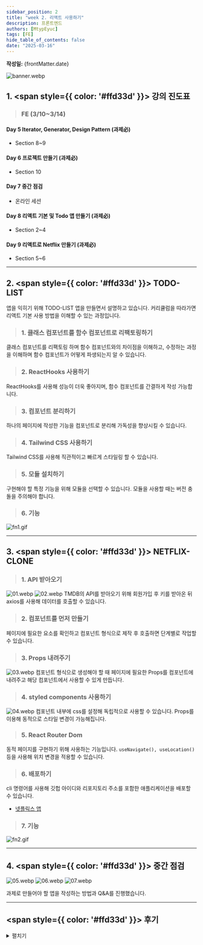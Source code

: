 ```yaml
---
sidebar_position: 2
title: "week 2. 리액트 사용하기"
description: 프론트엔드
authors: [MtypEyuc]
tags: [FE]
hide_table_of_contents: false
date: "2025-03-16"
---
```

**작성일:** {frontMatter.date}

![banner.webp](../../../static/img/FE%20-%20%ED%94%84%EB%A1%A0%ED%8A%B8%EC%97%94%EB%93%9C%20JS%2CREACT/banner.webp)
## 1. <span style={{ color: '#ffd33d' }}> 강의 진도표 </span>

> ### FE (3/10~3/14)
#### Day 5 Iterator, Generator, Design Pattern (과제必)
- Section 8~9
#### Day 6 프로젝트 만들기 (과제必)
- Section 10
#### Day 7 중간 점검
- 온라인 세션
#### Day 8 리액트 기본 및 Todo 앱 만들기 (과제必)
- Section 2~4
#### Day 9 리액트로 Netflix 만들기 (과제必)
- Section 5~6

---
## 2.  <span style={{ color: '#ffd33d' }}> TODO-LIST </span>
앱을 익히기 위해 TODO-LIST 앱을 만들면서 설명하고 있습니다. 커리큘럼을 따라가면 리액트 기본 사용 방법을 이해할 수 있는 과정입니다.

>### 1. 클래스 컴포넌트를 함수 컴포넌트로 리팩토링하기
클래스 컴포넌트를 리팩토링 하며 함수 컴포넌트와의 차이점을 이해하고, 수정하는 과정을 이해하며 함수 컴포넌트가 어떻게 파생되는지 알 수 있습니다.

>### 2. ReactHooks 사용하기
ReactHooks를 사용해 성능이 더욱 좋아지며, 함수 컴포넌트를 간결하게 작성 가능합니다.

>### 3. 컴포넌트 분리하기
하나의 페이지에 작성한 기능을 컴포넌트로 분리해 가독성을 향상시킬 수 있습니다.

>### 4. Tailwind CSS 사용하기
Tailwind CSS를 사용해 직관적이고 빠르게 스타일링 할 수 있습니다.

>### 5. 모듈 설치하기
구현해야 할 특정 기능을 위해 모듈을 선택할 수 있습니다. 모듈을 사용할 때는 버전 충돌을 주의해야 합니다.

>### 6. 기능
![fn1.gif](../../../static/img/FE%20-%20%ED%94%84%EB%A1%A0%ED%8A%B8%EC%97%94%EB%93%9C%20JS%2CREACT/02/fn1.gif)

---
## 3.  <span style={{ color: '#ffd33d' }}> NETFLIX-CLONE </span>

>### 1. API 받아오기
![01.webp](../../../static/img/FE%20-%20%ED%94%84%EB%A1%A0%ED%8A%B8%EC%97%94%EB%93%9C%20JS%2CREACT/02/01.webp)
![02.webp](../../../static/img/FE%20-%20%ED%94%84%EB%A1%A0%ED%8A%B8%EC%97%94%EB%93%9C%20JS%2CREACT/02/02.webp)
TMDB의 API를 받아오기 위해 회원가입 후 키를 받아온 뒤 axios를 사용해 데이터를 호출할 수 있습니다.

>### 2. 컴포넌트를 먼저 만들기
페이지에 필요한 요소를 확인하고 컴포넌트 형식으로 제작 후 호출하면 단계별로 작업할 수 있습니다.

>### 3. Props 내려주기
![03.webp](../../../static/img/FE%20-%20%ED%94%84%EB%A1%A0%ED%8A%B8%EC%97%94%EB%93%9C%20JS%2CREACT/02/03.webp)
컴포넌트 형식으로 생성해야 할 때 페이지에 필요한 Props를 컴포넌트에 내려주고 해당 컴포넌트에서 사용할 수 있게 만듭니다.

>### 4. styled components 사용하기
![04.webp](../../../static/img/FE%20-%20%ED%94%84%EB%A1%A0%ED%8A%B8%EC%97%94%EB%93%9C%20JS%2CREACT/02/04.webp)
컴포넌트 내부에 css를 설정해 독립적으로 사용할 수 있습니다. Props를 이용해 동적으로 스타일 변경이 가능해집니다.

>### 5. React Router Dom
동적 페이지를 구현하기 위해 사용하는 기능입니다. `useNavigate(), useLocation()` 등을 사용해 위치 변경을 적용할 수 있습니다.

>### 6. 배포하기
cli 명령어를 사용해 깃헙 아이디와 리포지토리 주소를 포함한 애플리케이션을 배포할 수 있습니다.
- [넷플릭스 앱](https://mtypeyuc.github.io/React-netflix-clone)

>### 7. 기능
![fn2.gif](../../../static/img/FE%20-%20%ED%94%84%EB%A1%A0%ED%8A%B8%EC%97%94%EB%93%9C%20JS%2CREACT/02/fn2.gif)

---
## 4.  <span style={{ color: '#ffd33d' }}> 중간 점검 </span>
![05.webp](../../../static/img/FE%20-%20%ED%94%84%EB%A1%A0%ED%8A%B8%EC%97%94%EB%93%9C%20JS%2CREACT/02/05.webp)
![06.webp](../../../static/img/FE%20-%20%ED%94%84%EB%A1%A0%ED%8A%B8%EC%97%94%EB%93%9C%20JS%2CREACT/02/06.webp)
![07.webp](../../../static/img/FE%20-%20%ED%94%84%EB%A1%A0%ED%8A%B8%EC%97%94%EB%93%9C%20JS%2CREACT/02/07.webp)

과제로 만들어야 할 앱을 작성하는 방법과 Q&A를 진행했습니다.

---
## <span style={{ color: '#ffd33d' }}> 후기 </span>
<details>
<summary> 펼치기 </summary>

**Liked** : 좋았던 점은 무엇인가?
- 자세한 리액트 사용법
    - 클래스 컴포넌트부터 작성해 리팩토링 하며 컴포넌트화 하는 과정에서 리액트를 이해할 수 있게 만듭니다.

**Lacked** : 아쉬웠던 점, 부족한 점은 무엇인가?
- 워크 플로우 이해
    - 리액트 흐름을 이해해야 강의를 따라갈 수 있습니다. 처음 보는 기능 구현에는 헤맬 수 있습니다.

**Learned** : 배운 점은 무엇인가? (깨달은것, 인사이트, 기억하고 싶은 것 등)
- 리액트에서 자주 사용하는 것들
    - 강의는 리액트 18 버전을 사용해 훅과 Tailwind CSS, styled components 등을 사용하고 Props 데이터를 컴포넌트에서 사용할 수 있게 만드는 방법 등을 배울 수 있었습니다.


**Longed for** : 앞으로 바라는 것은 무엇인가? (앞으로 어떤 행동을 할것인지)
- 다른 환경 적응
    - 프로젝트가 다른 버전을 사용하거나 언어, 프레임워크가 달라지더라도 바로 투입될 수 있게 여러가지 라이브러리와 프레임워크를 배워 적응하는 방법을 배울 것입니다.
</details>
